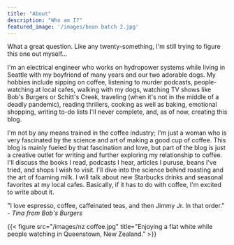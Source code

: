 ```yaml
---
title: "About"
description: "Who am I?"
featured_image: '/images/bean batch 2.jpg'
---
```

What a great question. Like any twenty-something, I'm still trying to figure this one out myself...

I'm an electrical engineer who works on hydropower systems while living in Seattle with my boyfriend of many years and our two adorable dogs. My hobbies include sipping on coffee, listening to murder podcasts, people-watching at local cafes, walking with my dogs, watching TV shows like Bob's Burgers or Schitt's Creek, traveling (when it's not in the middle of a deadly pandemic), reading thrillers, cooking as well as baking, emotional shopping, writing to-do lists I'll never complete, and, as of now, creating this blog.

I'm not by any means trained in the coffee industry; I'm just a woman who is very fascinated by the science and art of making a good cup of coffee. This blog is mainly fueled by that fascination and love, but part of the blog is just a creative outlet for writing and further exploring my relationship to coffee. I'll discuss the books I read, podcasts I hear, articles I puruse, beans I've tried, and shops I wish to visit. I'll dive into the science behind roasting and the art of foaming milk. I will talk about new Starbucks drinks and seasonal favorites at my local cafes. Basically, if it has to do with coffee, I'm excited to write about it.

"I love espresso, coffee, caffeinated teas, and then Jimmy Jr. In that order." - *Tina from Bob's Burgers*

{{< figure src="/images/nz coffee.jpg" title="Enjoying a flat white while people watching in Queenstown, New Zealand." >}}

